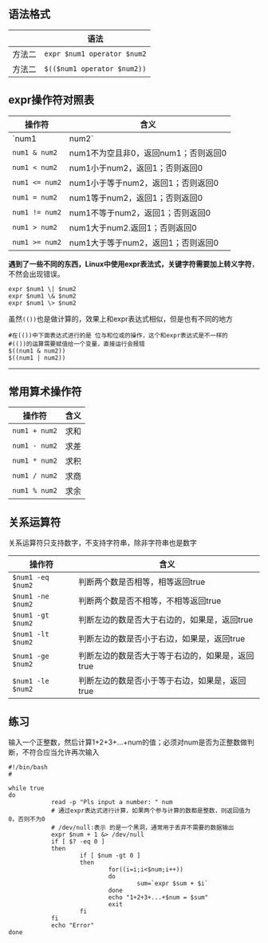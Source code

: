 ## 语法格式

|        | 语法                        |
| ------ | --------------------------- |
| 方法二 | `expr $num1 operator $num2` |
| 方法二 | `$(($num1 operator $num2))` |

## expr操作符对照表

| 操作符         | 含义                                    |
| -------------- | --------------------------------------- |
| `num1 | num2`  | num1不为空且非0，返回num1；否则返回num2 |
| `num1 & num2`  | num1不为空且非0，返回num1；否则返回0    |
| `num1 < num2`  | num1小于num2，返回1；否则返回0          |
| `num1 <= num2` | num1小于等于num2，返回1；否则返回0      |
| `num1 = num2`  | num1等于num2，返回1；否则返回0          |
| `num1 != num2` | num1不等于num2，返回1；否则返回0        |
| `num1 > num2`  | num1大于num2.返回1；否则返回0           |
| `num1 >= num2` | num1大于等于num2，返回1；否则返回0      |

**遇到了一些不同的东西，Linux中使用expr表法式，关键字符需要加上转义字符**，不然会出现错误。

```shell
expr $num1 \| $num2
expr $num1 \& $num2
expr $num1 \> $num2
```

虽然`(())`也是做计算的，效果上和expr表达式相似，但是也有不同的地方

```shell
#在(())中下面表达式进行的是 位与和位或的操作，这个和expr表达式是不一样的
#(())的运算需要赋值给一个变量，直接运行会报错
$((num1 & num2))
$((num1 | num2))
```

***

## 常用算术操作符

| 操作符        | 含义 |
| ------------- | ---- |
| `num1 + num2` | 求和 |
| `num1 - num2` | 求差 |
| `num1 * num2` | 求积 |
| `num1 / num2` | 求商 |
| `num1 % num2` | 求余 |

## 关系运算符

关系运算符只支持数字，不支持字符串，除非字符串也是数字

| 操作符            | 含义                                             |
| ----------------- | ------------------------------------------------ |
| `$num1 -eq $num2` | 判断两个数是否相等，相等返回true                 |
| `$num1 -ne $num2` | 判断两个数是否不相等，不相等返回true             |
| `$num1 -gt $num2` | 判断左边的数是否大于右边的，如果是，返回true     |
| `$num1 -lt $num2` | 判断左边的数是否小于右边，如果是，返回true       |
| `$num1 -ge $num2` | 判断左边的数是否大于等于右边的，如果是，返回true |
| `$num1 -le $num2` | 判断左边的数是否小于等于右边，如果是，返回true   |

## 练习

输入一个正整数，然后计算1+2+3+...+num的值；必须对num是否为正整数做判断，不符合应当允许再次输入

```shell
#!/bin/bash
#

while true
do
			read -p "Pls input a number: " num
			# 通过expr表达式进行计算，如果两个参与计算的数都是整数，则返回值为0，否则不为0
			# /dev/null:表示 的是一个黑洞，通常用于丢弃不需要的数据输出
			expr $num + 1 &> /dev/null
			if [ $? -eq 0 ]
			then
					if [ $num -gt 0 ]
					then
							for((i=i;i<$num;i++))
							do
									sum=`expr $sum + $i`
							done
							echo "1+2+3+...+$num = $sum"
							exit
					fi
			fi
			echo "Error"
done
```

